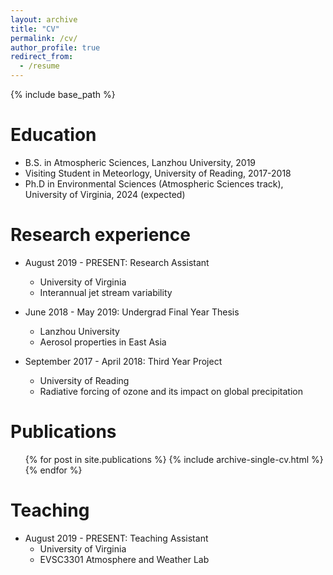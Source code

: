 ```yaml
---
layout: archive
title: "CV"
permalink: /cv/
author_profile: true
redirect_from:
  - /resume
---
```


{% include base_path %}

Education
======
* B.S. in Atmospheric Sciences, Lanzhou University, 2019
* Visiting Student in Meteorlogy, University of Reading, 2017-2018
* Ph.D in Environmental Sciences (Atmospheric Sciences track), University of Virginia, 2024 (expected)

Research experience
======
* August 2019 - PRESENT: Research Assistant
  * University of Virginia
  * Interannual jet stream variability

* June 2018 - May 2019: Undergrad Final Year Thesis
  * Lanzhou University
  * Aerosol properties in East Asia

* September 2017 - April 2018: Third Year Project
  * University of Reading
  * Radiative forcing of ozone and its impact on global precipitation

Publications
======
  <ul>{% for post in site.publications %}
    {% include archive-single-cv.html %}
  {% endfor %}</ul>
  
Teaching
======
* August 2019 - PRESENT: Teaching Assistant
  * University of Virginia
  * EVSC3301 Atmosphere and Weather Lab
